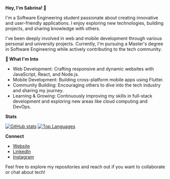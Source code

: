 **Hey, I'm Sabrina! 👋**

I'm a Software Engineering student passionate about creating innovative and user-friendly applications. I enjoy exploring new technologies, building projects, and sharing knowledge with others.

I've been deeply involved in web and mobile development through various personal and university projects. Currently, I'm pursuing a Master's degree in Software Engineering while actively contributing to the tech community.

**🌟 What I'm Into**

- Web Development: Crafting responsive and dynamic websites with JavaScript, React, and Node.js.
- Mobile Development: Building cross-platform mobile apps using Flutter.
- Community Building: Encouraging others to dive into the tech industry and sharing my journey.
- Learning & Growing: Continuously improving my skills in full-stack development and exploring new areas like cloud computing and DevOps.

**Stats**

[![GitHub stats](https://github-readme-stats.vercel.app/api?username=sabuuuu&hide_title=true&hide_rank=true&show_icons=true&include_all_commits=true&count_private=true&disable_animations=false&theme=dracula&locale=en&hide_border=false&order=1)](https://github.com/sabuuuu)
[![Top Languages](https://github-readme-stats.vercel.app/api/top-langs?username=sabuuuu&locale=en&hide_title=false&layout=compact&card_width=320&langs_count=5&theme=dracula&hide_border=false&order=2)](https://github.com/sabuuuu)

**Connect**

* [Website](https://web-portfolio-gjscps1yz-sabrinas-projects-29649bee.vercel.app/)
* [LinkedIn](https://www.linkedin.com/in/sabrina-yafa-507389256/)
* [Instagram](https://www.instagram.com/sabriina.yf/)

Feel free to explore my repositories and reach out if you want to collaborate or chat about tech!
